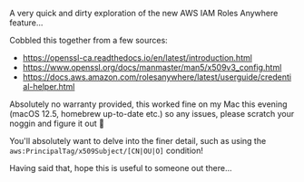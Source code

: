 A very quick and dirty exploration of the new AWS IAM Roles Anywhere feature...

Cobbled this together from a few sources:
* https://openssl-ca.readthedocs.io/en/latest/introduction.html
* https://www.openssl.org/docs/manmaster/man5/x509v3_config.html
* https://docs.aws.amazon.com/rolesanywhere/latest/userguide/credential-helper.html

Absolutely no warranty provided, this worked fine on my Mac this evening (macOS 12.5, homebrew up-to-date etc.) so any issues, please scratch your noggin and figure it out 🖖

You'll absolutely want to delve into the finer detail, such as using the `aws:PrincipalTag/x509Subject/[CN|OU|O]` condition! 

Having said that, hope this is useful to someone out there...
